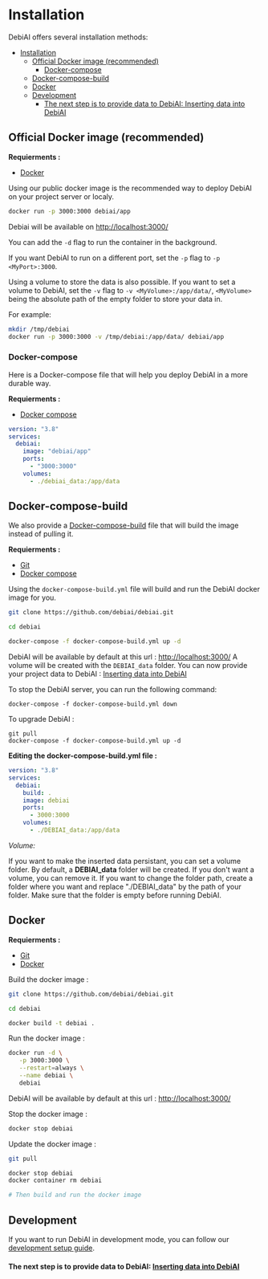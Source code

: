 # Installation

DebiAI offers several installation methods:
- [Installation](#installation)
  - [Official Docker image (recommended)](#official-docker-image-recommended)
    - [Docker-compose](#docker-compose)
  - [Docker-compose-build](#docker-compose-build)
  - [Docker](#docker)
  - [Development](#development)
      - [The next step is to provide data to DebiAI: Inserting data into DebiAI](#the-next-step-is-to-provide-data-to-debiai-inserting-data-into-debiai)


## Official Docker image (recommended)

**Requierments :**
- [Docker](https://docs.docker.com/get-docker/)

Using our public docker image is the recommended way to deploy DebiAI on your project server or localy.

```bash
docker run -p 3000:3000 debiai/app
```
Debiai will be available on [http://localhost:3000/](http://localhost:3000/)


You can add the `-d` flag to run the container in the background.

If you want DebiAI to run on a different port, set the `-p` flag to `-p <MyPort>:3000`.

Using a volume to store the data is also possible. If you want to set a volume to DebiAI, set the `-v` flag to `-v <MyVolume>:/app/data/`, `<MyVolume>` being the absolute path of the empty folder to store your data in.

For example:

```bash
mkdir /tmp/debiai
docker run -p 3000:3000 -v /tmp/debiai:/app/data/ debiai/app
```

### Docker-compose

Here is a Docker-compose file that will help you deploy DebiAI in a more durable way.

**Requierments :**
- [Docker compose](https://github.com/docker/compose)

```yaml
version: "3.8"
services:
  debiai:
    image: "debiai/app"
    ports:
      - "3000:3000"
    volumes:
      - ./debiai_data:/app/data
```

## Docker-compose-build

We also provide a [Docker-compose-build](https://github.com/debiai/debiai/blob/main/docker-compose-build.yml) file that will build the image instead of pulling it.

**Requierments :**
- [Git](https://git-scm.com/book/fr/v2/D%C3%A9marrage-rapide-Installation-de-Git)
- [Docker compose](https://github.com/docker/compose)

Using the `docker-compose-build.yml` file will build and run the DebiAI docker image for you.

```bash
git clone https://github.com/debiai/debiai.git

cd debiai

docker-compose -f docker-compose-build.yml up -d
```

DebiAI will be available by default at this url : [http://localhost:3000/](http://localhost:3000/)
A volume will be created with the `DEBIAI_data` folder.
You can now provide your project data to DebiAI : [Inserting data into DebiAI](../../../dataInsertion/README.md)

To stop the DebiAI server, you can run the following command:
```
docker-compose -f docker-compose-build.yml down
```

To upgrade DebiAI :
```
git pull
docker-compose -f docker-compose-build.yml up -d
```
**Editing the docker-compose-build.yml file :**

```yml
version: "3.8"
services:
  debiai:
    build: .
    image: debiai
    ports:
      - 3000:3000
    volumes:
      - ./DEBIAI_data:/app/data
```

_Volume:_

If you want to make the inserted data persistant, you can set a volume folder. By default, a **DEBIAI_data** folder will be created. If you don't want a volume, you can remove it. If you want to change the folder path, create a folder where you want and replace "./DEBIAI_data" by the path of your folder. Make sure that the folder is empty before running DebiAI.

## Docker

**Requierments :**
- [Git](https://git-scm.com/book/fr/v2/D%C3%A9marrage-rapide-Installation-de-Git)
- [Docker](https://docs.docker.com/get-docker/)


Build the docker image :
```bash
git clone https://github.com/debiai/debiai.git

cd debiai

docker build -t debiai .
```

Run the docker image :
```bash
docker run -d \
   -p 3000:3000 \
   --restart=always \
   --name debiai \
   debiai
```

DebiAI will be available by default at this url : [http://localhost:3000/](http://localhost:3000/)

Stop the docker image :
```bash
docker stop debiai
```

Update the docker image :
```bash
git pull

docker stop debiai
docker container rm debiai

# Then build and run the docker image
```

## Development

If you want to run DebiAI in development mode, you can follow our [development setup guide](./development.md).


#### The next step is to provide data to DebiAI: [Inserting data into DebiAI](../../../dataInsertion/README.md)

